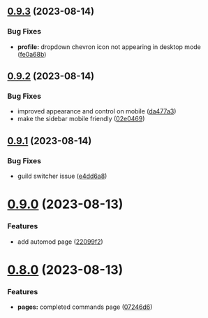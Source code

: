 ## [0.9.3](https://github.com/onesoft-sudo/sudobot-dashboard/compare/v0.9.2...v0.9.3) (2023-08-14)


### Bug Fixes

* **profile:** dropdown chevron icon not appearing in desktop mode ([fe0a68b](https://github.com/onesoft-sudo/sudobot-dashboard/commit/fe0a68b7f0625854ce75989b64470af030c053c0))



## [0.9.2](https://github.com/onesoft-sudo/sudobot-dashboard/compare/v0.9.1...v0.9.2) (2023-08-14)


### Bug Fixes

* improved appearance and control on mobile ([da477a3](https://github.com/onesoft-sudo/sudobot-dashboard/commit/da477a3ad200b6b325554a304f082de27ec3c43b))
* make the sidebar mobile friendly ([02e0469](https://github.com/onesoft-sudo/sudobot-dashboard/commit/02e0469581b252adaedd887f79c06a92da204726))



## [0.9.1](https://github.com/onesoft-sudo/sudobot-dashboard/compare/v0.9.0...v0.9.1) (2023-08-14)


### Bug Fixes

* guild switcher issue ([e4dd6a8](https://github.com/onesoft-sudo/sudobot-dashboard/commit/e4dd6a843bc1803cab8d544de846cb921b0c14a5))



# [0.9.0](https://github.com/onesoft-sudo/sudobot-dashboard/compare/v0.8.0...v0.9.0) (2023-08-13)


### Features

* add automod page ([22099f2](https://github.com/onesoft-sudo/sudobot-dashboard/commit/22099f22092145ab6bd48779acbfa6f89d5c56fd))



# [0.8.0](https://github.com/onesoft-sudo/sudobot-dashboard/compare/v0.7.0...v0.8.0) (2023-08-13)


### Features

* **pages:** completed commands page ([07246d6](https://github.com/onesoft-sudo/sudobot-dashboard/commit/07246d68c328fbcee25dbd00503d7e2873081c1a))



